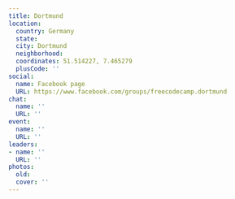```yaml
---
title: Dortmund
location:
  country: Germany
  state: 
  city: Dortmund
  neighborhood: 
  coordinates: 51.514227, 7.465279
  plusCode: ''
social:
  name: Facebook page
  URL: https://www.facebook.com/groups/freecodecamp.dortmund
chat:
  name: ''
  URL: ''
event:
  name: ''
  URL: ''
leaders:
- name: ''
  URL: ''
photos:
  old: 
  cover: ''
---
```

